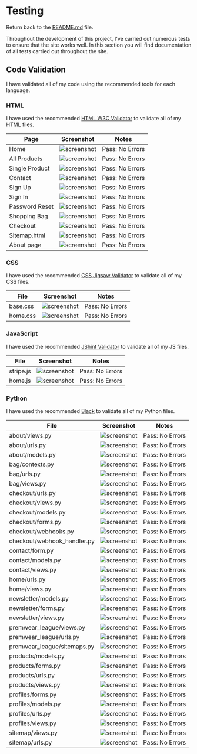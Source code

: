 # Testing

Return back to the [README.md](README.md) file.

Throughout the development of this project, I've carried out numerous tests to ensure that the site works well. In this section you will find documentation of all tests carried out throughout the site.

## Code Validation

I have validated all of my code using the recommended tools for each language.

### HTML

I have used the recommended [HTML W3C Validator](https://validator.w3.org) to validate all of my HTML files.

| Page | Screenshot | Notes |
| --- | --- | --- |
| Home | ![screenshot](docs/w3c/home-page.png) | Pass: No Errors |
| All Products | ![screenshot](docs/w3c/products-page.png) | Pass: No Errors |
| Single Product | ![screenshot](docs/w3c/single-product.png) | Pass: No Errors |
| Contact | ![screenshot](docs/w3c/contact-page.png) | Pass: No Errors |
| Sign Up | ![screenshot](docs/w3c/signup-page.png) | Pass: No Errors |
| Sign In | ![screenshot](docs/w3c/signin-page.png) | Pass: No Errors |
| Password Reset | ![screenshot](docs/w3c/password-reset.png) | Pass: No Errors |
| Shopping Bag | ![screenshot](docs/w3c/shopping-bag.png) | Pass: No Errors |
| Checkout | ![screenshot](docs/w3c/checkout-page.png) | Pass: No Errors |
| Sitemap.html | ![screenshot](docs/w3c/sitemap-page.png) | Pass: No Errors |
| About page | ![screenshot](docs/w3c/about-page.png) | Pass: No Errors |


### CSS

I have used the recommended [CSS Jigsaw Validator](https://jigsaw.w3.org/css-validator) to validate all of my CSS files.

| File | Screenshot | Notes |
| --- | --- | --- |
| base.css | ![screenshot](docs/w3c/base-css.png) | Pass: No Errors |
| home.css | ![screenshot](docs/w3c/home-css.png) | Pass: No Errors |


### JavaScript

I have used the recommended [JShint Validator](https://jshint.com) to validate all of my JS files.

| File | Screenshot | Notes |
| --- | --- | --- |
| stripe.js | ![screenshot](docs/jshint/stripe-js.png) | Pass: No Errors |
| home.js | ![screenshot](docs/jshint/home-js.png) | Pass: No Errors |


### Python

I have used the recommended [Black](https://pypi.org/project/black/) to validate all of my Python files.

| File | Screenshot | Notes |
| --- | --- | --- |
| about/views.py | ![screenshot](docs/ci-linter/about-views.png) | Pass: No Errors |
| about/urls.py | ![screenshot](docs/ci-linter/about-urls.png) | Pass: No Errors |
| about/models.py | ![screenshot](docs/ci-linter/about-models.png) | Pass: No Errors |
| bag/contexts.py | ![screenshot](docs/ci-linter/bag-contexts.png) | Pass: No Errors |
| bag/urls.py | ![screenshot](docs/ci-linter/bag-urls.png) | Pass: No Errors |
| bag/views.py | ![screenshot](docs/ci-linter/bag-views.png) | Pass: No Errors |
| checkout/urls.py | ![screenshot](docs/ci-linter/checkout-urls.png) | Pass: No Errors |
| checkout/views.py | ![screenshot](docs/ci-linter/checkout-views.png) | Pass: No Errors |
| checkout/models.py | ![screenshot](docs/ci-linter/checkout-models.png) | Pass: No Errors |
| checkout/forms.py | ![screenshot](docs/ci-linter/checkout-forms.png) | Pass: No Errors |
| checkout/webhooks.py | ![screenshot](docs/ci-linter/checkout-webhooks.png) | Pass: No Errors |
| checkout/webhook_handler.py | ![screenshot](docs/ci-linter/checkout-webhookhandler.png) | Pass: No Errors |
| contact/form.py | ![screenshot](docs/ci-linter/contact-form.png) | Pass: No Errors |
| contact/models.py | ![screenshot](docs/ci-linter/contact-models.png) | Pass: No Errors |
| contact/views.py | ![screenshot](docs/ci-linter/contact-views.png) | Pass: No Errors |
| home/urls.py | ![screenshot](docs/ci-linter/home-urls.png) | Pass: No Errors |
| home/views.py | ![screenshot](docs/ci-linter/home-views.png) | Pass: No Errors |
| newsletter/models.py | ![screenshot](docs/ci-linter/newsletter-models.png) | Pass: No Errors |
| newsletter/forms.py | ![screenshot](docs/ci-linter/newsletter-forms.png) | Pass: No Errors |
| newsletter/views.py | ![screenshot](docs/ci-linter/newsletter-views.png) | Pass: No Errors |
| premwear_league/views.py | ![screenshot](docs/ci-linter/premwear_league-views.png) | Pass: No Errors |
| premwear_league/urls.py | ![screenshot](docs/ci-linter/premwear_league-urls.png) | Pass: No Errors |
| premwear_league/sitemaps.py | ![screenshot](docs/ci-linter/premwear_league-sitemaps.png) | Pass: No Errors |
| products/models.py | ![screenshot](docs/ci-linter/products-models.png) | Pass: No Errors |
| products/forms.py | ![screenshot](docs/ci-linter/products-forms.png) | Pass: No Errors |
| products/urls.py | ![screenshot](docs/ci-linter/products-urls.png) | Pass: No Errors |
| products/views.py | ![screenshot](docs/ci-linter/products-views.png) | Pass: No Errors |
| profiles/forms.py | ![screenshot](docs/ci-linter/profiles-forms.png) | Pass: No Errors |
| profiles/models.py | ![screenshot](docs/ci-linter/profiles-models.png) | Pass: No Errors |
| profiles/urls.py | ![screenshot](docs/ci-linter/profiles-urls.png) | Pass: No Errors |
| profiles/views.py | ![screenshot](docs/ci-linter/profiles-views.png) | Pass: No Errors |
| sitemap/views.py | ![screenshot](docs/ci-linter/sitemap-views.png) | Pass: No Errors |
| sitemap/urls.py | ![screenshot](docs/ci-linter/sitemap-urls.png) | Pass: No Errors |

